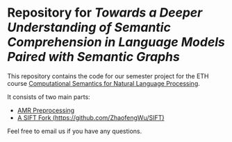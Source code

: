# Repository for *Towards a Deeper Understanding of Semantic Comprehension in Language Models Paired with Semantic Graphs*

This repository contains the code for our semester project for the ETH course [Computational Semantics for Natural Language Processing](http://www.mrinmaya.io/teaching_csnlp22).


It consists of two main parts:

- [AMR Preprocessing](AMRDatasetCreator/README.md)
- [A SIFT Fork (https://github.com/ZhaofengWu/SIFT)](SIFT/README.md)



Feel free to email us if you have any questions.
